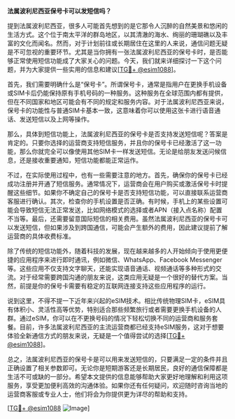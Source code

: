 **法属波利尼西亚保号卡可以发短信吗？**

提到法属波利尼西亚，很多人可能首先想到的是它那令人沉醉的自然美景和悠闲的生活方式。这个位于南太平洋的群岛地区，以其清澈的海水、绚丽的珊瑚礁以及丰富的文化而闻名。然而，对于计划前往或长期居住在这里的人来说，通信问题无疑是不可忽视的重要环节。尤其是当你拥有一张法属波利尼西亚的保号卡时，是否能够正常使用短信功能成了大家关心的问题。今天，我们就来详细探讨一下这个问题，并为大家提供一些实用的信息和建议[[TG💪+ @esim1088](https://t.me/s/esim1088)]。

首先，我们需要明确什么是“保号卡”。所谓保号卡，通常是指用户在更换手机设备或SIM卡后仍能保持原有手机号码的一种服务。这种服务在全球范围内都有提供，但在不同国家和地区可能会有不同的规定和服务内容。对于法属波利尼西亚来说，保号卡的功能性与普通SIM卡基本一致，这意味着你可以使用这张卡进行语音通话、发送短信以及上网等操作。

那么，具体到短信功能上，法属波利尼西亚的保号卡是否支持发送短信呢？答案是肯定的。只要你选择的运营商支持短信服务，并且你的保号卡已经激活了这一功能，那么你就完全可以像使用其他SIM卡一样发送短信。无论是给朋友发送问候信息，还是接收重要通知，短信功能都能正常运作。

不过，在实际使用过程中，也有一些需要注意的地方。首先，确保你的保号卡已经成功注册并开通了短信服务。通常情况下，运营商会在用户购买或激活保号卡时提醒这些细节。如果你不确定自己的保号卡是否支持短信功能，可以直接联系运营商客服进行确认。其次，检查你的手机设置是否正确。有时候，手机上的某些设置可能会导致短信无法正常发送，比如网络模式的选择或者APN（接入点名称）配置不当等。最后，还需要留意国际短信的相关费用。虽然法属波利尼西亚的保号卡可以发送短信，但如果涉及到跨国通信，可能会产生额外的费用，因此建议提前了解运营商的具体收费标准。

除了传统的短信功能外，随着科技的发展，现在越来越多的人开始倾向于使用更便捷的应用程序来进行即时通讯，例如微信、WhatsApp、Facebook Messenger等。这些应用不仅支持文字聊天，还能实现语音通话、视频通话等多种形式的交流。对于经常需要跨国沟通的朋友来说，这类应用无疑是一个很好的替代方案。当然，前提是你的保号卡需要有稳定的互联网连接支持这些应用程序的运行。

说到这里，不得不提一下近年来兴起的eSIM技术。相比传统物理SIM卡，eSIM具有体积小、灵活性高等优势，特别适合那些频繁旅行或者需要更换手机设备的人群。通过eSIM，你可以在不更换号码的情况下轻松切换不同的运营商和服务套餐。目前，许多法属波利尼西亚的主流运营商都已经支持eSIM服务，这对于想要体验全新通信方式的朋友来说，无疑是一个值得尝试的选择[[TG💪+ @esim1088](https://t.me/s/esim1088)]。

总之，法属波利尼西亚的保号卡是可以用来发送短信的，只要满足一定的条件并且正确设置了相关参数即可。无论你是短期游客还是长期居民，良好的通信保障都是生活不可或缺的一部分。希望本文提供的信息能够帮助大家更好地理解和利用这项服务，享受更加便利高效的沟通体验。如果你还有任何疑问，欢迎随时咨询当地的运营商客服或专业人士，他们将会为你提供更为详尽的帮助和支持。

[[TG💪+ @esim1088](https://t.me/s/esim1088) ![Image](https://i.postimg.cc/4NQfJmqS/Snipaste-2025-05-13-00-14-12.png)]